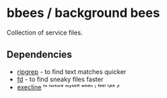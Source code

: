 # bbees / background bees
Collection of service files.

## Dependencies
- [ripgrep](https://github.com/BurntSushi/ripgrep) - to find text matches quicker
- [fd](https://github.com/sharkdp/fd) - to find sneaky files faster
- [execline](https://skarnet.org/software/execline) ᵗᵒ ᵗᵒʳᵗᵘʳᵉ ᵐʸˢᵉˡᶠ ʷʰᵉⁿ ᴵ ᶠᵉᵉˡ ˡᶦᵏᵉ ᶦᵗ
